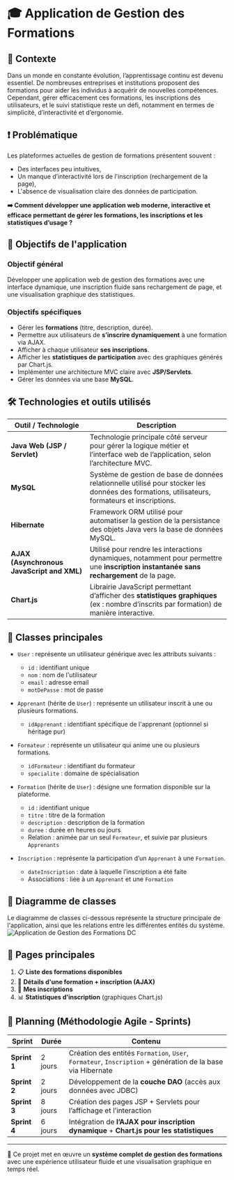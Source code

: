 # 🎓 Application de Gestion des Formations

## 📌 Contexte

Dans un monde en constante évolution, l’apprentissage continu est devenu essentiel. De nombreuses entreprises et institutions proposent des formations pour aider les individus à acquérir de nouvelles compétences. Cependant, gérer efficacement ces formations, les inscriptions des utilisateurs, et le suivi statistique reste un défi, notamment en termes de simplicité, d’interactivité et d’ergonomie.

## ❗ Problématique

Les plateformes actuelles de gestion de formations présentent souvent :
- Des interfaces peu intuitives,
- Un manque d’interactivité lors de l'inscription (rechargement de la page),
- L'absence de visualisation claire des données de participation.

**➡️ Comment développer une application web moderne, interactive et efficace permettant de gérer les formations, les inscriptions et les statistiques d’usage ?**

## 🎯 Objectifs de l'application

### Objectif général
Développer une application web de gestion des formations avec une interface dynamique, une inscription fluide sans rechargement de page, et une visualisation graphique des statistiques.

### Objectifs spécifiques
- Gérer les **formations** (titre, description, durée).
- Permettre aux utilisateurs de **s’inscrire dynamiquement** à une formation via AJAX.
- Afficher à chaque utilisateur **ses inscriptions**.
- Afficher les **statistiques de participation** avec des graphiques générés par Chart.js.
- Implémenter une architecture MVC claire avec **JSP/Servlets**.
- Gérer les données via une base **MySQL**.

## 🛠️ Technologies et outils utilisés

| Outil / Technologie        | Description                                                                 |
|----------------------------|-----------------------------------------------------------------------------|
| **Java Web (JSP / Servlet)** | Technologie principale côté serveur pour gérer la logique métier et l’interface web de l’application, selon l’architecture MVC. |
| **MySQL**                  | Système de gestion de base de données relationnelle utilisé pour stocker les données des formations, utilisateurs, formateurs et inscriptions. |
| **Hibernate**              | Framework ORM utilisé pour automatiser la gestion de la persistance des objets Java vers la base de données MySQL. |
| **AJAX (Asynchronous JavaScript and XML)** | Utilisé pour rendre les interactions dynamiques, notamment pour permettre une **inscription instantanée sans rechargement** de la page. |
| **Chart.js**               | Librairie JavaScript permettant d’afficher des **statistiques graphiques** (ex : nombre d’inscrits par formation) de manière interactive. |




## 📄 Classes principales

- `User` : représente un utilisateur générique avec les attributs suivants :
  - `id` : identifiant unique
  - `nom` : nom de l'utilisateur
  - `email` : adresse email
  - `motDePasse` : mot de passe

- `Apprenant` (hérite de `User`) : représente un utilisateur inscrit à une ou plusieurs formations.
  - `idApprenant` : identifiant spécifique de l'apprenant (optionnel si héritage pur)

- `Formateur` : représente un utilisateur qui anime une ou plusieurs formations.
  - `idFormateur` : identifiant du formateur
  - `specialite` : domaine de spécialisation

- `Formation` (hérite de `User`) : désigne une formation disponible sur la plateforme.
  - `id` : identifiant unique
  - `titre` : titre de la formation
  - `description` : description de la formation
  - `duree` : durée en heures ou jours
  - Relation : animée par un seul `Formateur`, et suivie par plusieurs `Apprenants`

- `Inscription` : représente la participation d’un `Apprenant` à une `Formation`.
  - `dateInscription` : date à laquelle l’inscription a été faite
  - Associations : liée à un `Apprenant` et une `Formation`

## 📐 Diagramme de classes

Le diagramme de classes ci-dessous représente la structure principale de l'application, ainsi que les relations entre les différentes entités du système.
![Application de Gestion des Formations DC](https://github.com/user-attachments/assets/41c6ae7d-d082-471a-b474-3780674a5c18)




## 📃 Pages principales

1. 📋 **Liste des formations disponibles**
2. 📌 **Détails d'une formation + inscription (AJAX)**
3. 🧾 **Mes inscriptions**
4. 📊 **Statistiques d’inscription** (graphiques Chart.js)

## 📆 Planning (Méthodologie Agile - Sprints)

| Sprint       | Durée   | Contenu                                                                 |
|--------------|---------|-------------------------------------------------------------------------|
| **Sprint 1** | 2 jours | Création des entités `Formation`, `User`, `Formateur`, `Inscription` + génération de la base via Hibernate |
| **Sprint 2** | 2 jours | Développement de la **couche DAO** (accès aux données avec JDBC)       |
| **Sprint 3** | 8 jours | Création des pages JSP + Servlets pour l’affichage et l’interaction    |
| **Sprint 4** | 6 jours | Intégration de **l’AJAX pour inscription dynamique** + **Chart.js pour les statistiques** |

---

📌 Ce projet met en œuvre un **système complet de gestion des formations** avec une expérience utilisateur fluide et une visualisation graphique en temps réel.
